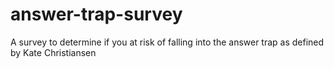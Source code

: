 # answer-trap-survey
A survey to determine if you at risk of falling into the answer trap as defined by Kate Christiansen
